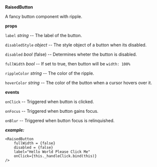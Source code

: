 **RaisedButton**

A fancy button component with ripple.

**props**

`label` *string* -- The label of the button.

`disabledStyle` *object* -- The style object of a button when its disabled.

`disabled` *bool* (false) -- Determines wheter the button is disabled.

`fullWidth` *bool* -- If set to true, then button will be `width: 100%`

`rippleColor` *string* -- The color of the ripple.

`hoverColor` *string* -- The color of the button when a cursor hovers over it.

**events**

`onClick` -- Triggered when button is clicked.

`onFocus` -- Triggered when button gains focus.

`onBlur` -- Triggered when button focus is relinquished.

***example:***

    <RaisedButton
        fullWidth = {false}
        disabled = {false}
        label="Hello World Please Click Me"
        onClick={this._handleClick.bind(this)}
    />